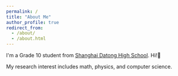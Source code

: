 ```yaml
---
permalink: /
title: "About Me"
author_profile: true
redirect_from: 
  - /about/
  - /about.html
---
```


I'm a Grade 10 student from [Shanghai Datong High School](https://dt.hpe.cn/). Hi!🎈

My research interest includes math, physics, and computer science.
